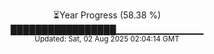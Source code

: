 <p align="center">
⏳Year Progress (58.38 %) <br>
█████████████████▁▁▁▁▁▁▁▁▁▁▁▁▁ <br>
<sub>Updated: Sat, 02 Aug 2025 02:04:14 GMT</sub>
</p>

